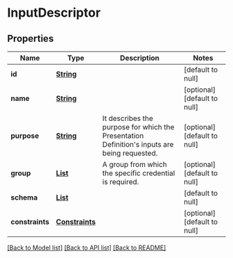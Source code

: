 # InputDescriptor
## Properties

Name | Type | Description | Notes
------------ | ------------- | ------------- | -------------
**id** | [**String**](string.md) |  | [default to null]
**name** | [**String**](string.md) |  | [optional] [default to null]
**purpose** | [**String**](string.md) | It describes the purpose for which the Presentation Definition&#39;s inputs are being requested. | [optional] [default to null]
**group** | [**List**](string.md) | A group from which the specific credential is required. | [optional] [default to null]
**schema** | [**List**](Schema.md) |  | [default to null]
**constraints** | [**Constraints**](Constraints.md) |  | [optional] [default to null]

[[Back to Model list]](../README.md#documentation-for-models) [[Back to API list]](../README.md#documentation-for-api-endpoints) [[Back to README]](../README.md)

